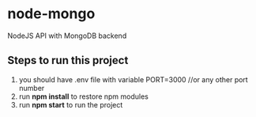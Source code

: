 # node-mongo
NodeJS API with MongoDB backend

## Steps to run this project
1. you should have .env file with variable PORT=3000 //or any other port number
2. run <b>npm install</b> to restore npm modules
3. run <b>npm start</b> to run the project
